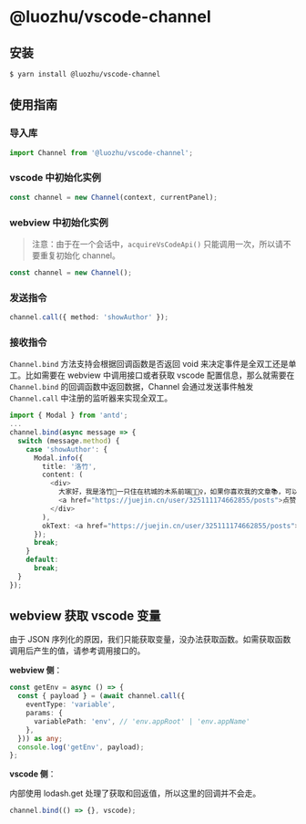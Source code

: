 # @luozhu/vscode-channel

## 安装

```sh
$ yarn install @luozhu/vscode-channel
```

## 使用指南

### 导入库

```ts
import Channel from '@luozhu/vscode-channel';
```

### vscode 中初始化实例

```ts
const channel = new Channel(context, currentPanel);
```

### webview 中初始化实例

> 注意：由于在一个会话中，`acquireVsCodeApi()` 只能调用一次，所以请不要重复初始化 channel。

```ts
const channel = new Channel();
```

### 发送指令

```ts
channel.call({ method: 'showAuthor' });
```

### 接收指令

`Channel.bind` 方法支持会根据回调函数是否返回 void 来决定事件是全双工还是单工。比如需要在 webview 中调用接口或者获取 vscode 配置信息，那么就需要在 `Channel.bind` 的回调函数中返回数据，Channel 会通过发送事件触发 `Channel.call` 中注册的监听器来实现全双工。

```ts
import { Modal } from 'antd';
...
channel.bind(async message => {
  switch (message.method) {
    case 'showAuthor': {
      Modal.info({
        title: '洛竹',
        content: (
          <div>
            大家好，我是洛竹🎋一只住在杭城的木系前端🧚🏻‍♀️，如果你喜欢我的文章📚，可以通过
            <a href="https://juejin.cn/user/325111174662855/posts">点赞</a>帮我聚集灵力⭐️。
          </div>
        ),
        okText: <a href="https://juejin.cn/user/325111174662855/posts">点赞 o(￣▽￣)ｄ</a>,
      });
      break;
    }
    default:
      break;
  }
});
```

## webview 获取 vscode 变量

由于 JSON 序列化的原因，我们只能获取变量，没办法获取函数。如需获取函数调用后产生的值，请参考调用接口的。

**webview 侧**：

```ts
const getEnv = async () => {
  const { payload } = (await channel.call({
    eventType: 'variable',
    params: {
      variablePath: 'env', // 'env.appRoot' | 'env.appName'
    },
  })) as any;
  console.log('getEnv', payload);
};
```

**vscode 侧**：

内部使用 lodash.get 处理了获取和回返值，所以这里的回调并不会走。

```ts
channel.bind(() => {}, vscode);
```
